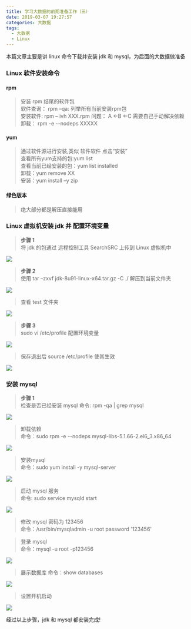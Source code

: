 ```yaml
---
title: 学习大数据的前期准备工作（三）
date: 2019-03-07 19:27:57
categories: 大数据
tags: 
  - 大数据
  - Linux
---
```


本篇文章主要是讲 linux 命令下载并安装 jdk 和 mysql，为后面的大数据做准备

### Linux 软件安装命令

#### rpm 
> 安装 rpm 结尾的软件包  
> 软件查询： rpm –qa: 列举所有当前安装rpm包  
> 安装软件:  rpm – ivh XXX.rpm
> 问题： A <-B <-C  需要自己手动解决依赖  
> 卸载： rpm -e  --nodeps  XXXXX

#### yum
> 通过软件源进行安装,类似 软件软件 点击“安装”  
> 查看所有yum支持的包:yum list  
>	查看当前已经安装的包：yum list installed  
>	卸载：yum remove XX  
>	安装：yum install –y zip  

#### 绿色版本

> 绝大部分都是解压直接能用



### Linux 虚拟机安装 jdk 并 配置环境变量

> **步骤 1**  
> 将 jdk 的包通过 远程控制工具 SearchSRC 上传到 Linux 虚拟机中

![](upload.png)

> **步骤 2**  
> 使用 tar –zxvf jdk-8u91-linux-x64.tar.gz  -C  ./ 解压到当前文件夹

![](processing.png)

> 查看 test 文件夹

![](jdkdeperate.png)

> **步骤 3**  
> sudo vi /etc/profile 配置环境变量

![](javaenvironment.png)

> 保存退出后 source /etc/profile 使其生效

![](jdkcomple.png)

### 安装 mysql

> **步骤 1**  
> 检查是否已经安装 mysql
> 命令: rpm -qa | grep mysql

![](checkmysql.png)

> 卸载依赖  
> 命令：sudo rpm -e  --nodeps mysql-libs-5.1.66-2.el6_3.x86_64

![](uninstallmysql.png)

> 安装mysql  
> 命令：sudo yum install -y mysql-server

![](installComple.png)

> 启动 mysql 服务  
> 命令: sudo service mysqld start

![](startmysql.png)

> 修改 mysql 密码为 123456  
> 命令：/usr/bin/mysqladmin -u root password '123456'

> 登录 mysql  
> 命令：mysql -u root -p123456

![](loginmysql.png)

> 展示数据库 
> 命令：show databases

![](showdatabases.png)

> 设置开机启动 

![](startkaiji.png)

经过以上步骤，jdk 和 mysql 都安装完成!

